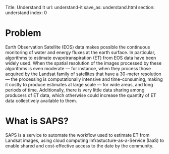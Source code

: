 Title: Understand It
url: understand-it
save_as: understand.html
section: understand
index: 0

Problem
==========

Earth Observation Satellite (EOS) data makes possible the continuous monitoring of water and energy fluxes at the earth surface.
In particular, algorithms to estimate evapotranspiration (ET) from EOS data have been widely used. When the spatial resolution of
the images processed by these algorithms is even moderate — for instance, when they process those acquired by the Landsat family
of satellites that have a 30-meter resolution — the processing is computationally intensive and time-consuming, making it costly to
produce estimates at large scale — for wide areas, and long periods of time. Additionally, there is very little data sharing among
producers of ET data, which otherwise could increase the quantity of ET data collectively available to them.

What is SAPS?
==========

SAPS is a service to automate the workflow used to estimate ET from Landsat images, using cloud computing Infrastucture-as-a-Service (IaaS)
to enable shared and cost-effective access to the date by the community.
